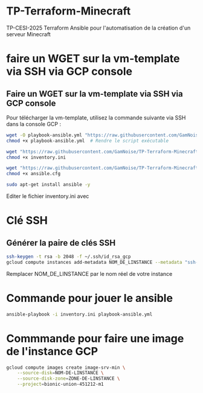 # TP-Terraform-Minecraft
TP-CESI-2025 Terraform Ansible pour l'automatisation de la création d'un serveur Minecraft

# faire un WGET sur la vm-template via SSH via GCP console
## Faire un WGET sur la vm-template via SSH via GCP console

Pour télécharger la vm-template, utilisez la commande suivante via SSH dans la console GCP :

```sh
wget -O playbook-ansible.yml "https://raw.githubusercontent.com/GamNoise/TP-Terraform-Minecraft/refs/heads/main/ansible/playbook-ansible.yml"
chmod +x playbook-ansible.yml  # Rendre le script exécutable

wget "https://raw.githubusercontent.com/GamNoise/TP-Terraform-Minecraft/refs/heads/main/ansible/inventory.ini"
chmod +x inventory.ini

wget "https://raw.githubusercontent.com/GamNoise/TP-Terraform-Minecraft/refs/heads/main/ansible/ansible.cfg"
chmod +x ansible.cfg

sudo apt-get install ansible -y
```
Editer le fichier inventory.ini avec


# Clé SSH 
## Générer la paire de clés SSH
```bash
ssh-keygen -t rsa -b 2048 -f ~/.ssh/id_rsa_gcp
gcloud compute instances add-metadata NOM_DE_LINSTANCE --metadata "ssh-keys=ubuntu:$(cat ~/.ssh/id_rsa_gcp.pub)"
```
Remplacer NOM_DE_LINSTANCE par le nom réel de votre instance

# Commande pour jouer le ansible 
```sh
ansible-playbook -i inventory.ini playbook-ansible.yml
```


# Commmande pour faire une image de l'instance GCP
```sh
gcloud compute images create image-srv-min \
    --source-disk=NOM-DE-LINSTANCE \
    --source-disk-zone=ZONE-DE-LINSTANCE \
    --project=bionic-union-451212-m1
```
